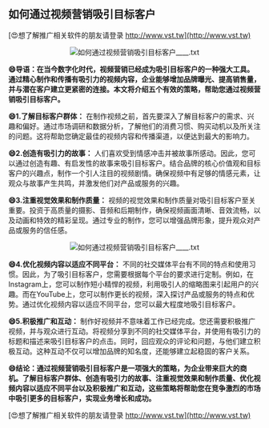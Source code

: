 ## **如何通过视频营销吸引目标客户**

[😍想了解推广相关软件的朋友请登录 http://www.vst.tw](http://www.vst.tw)

 <center><img src="https://vst.tw/MP4/tuiguang/png/6.png" alt="如何通过视频营销吸引目标客户____.txt"></center>

**😄导语：在当今数字化时代，视频营销已经成为吸引目标客户的一种强大工具。通过精心制作和传播有吸引力的视频内容，企业能够增加品牌曝光、提高销售量，并与潜在客户建立更紧密的连接。本文将介绍五个有效的策略，帮助您通过视频营销吸引目标客户。**

**😄1.了解目标客户群体：**
在制作视频之前，首先要深入了解目标客户的需求、兴趣和偏好。通过市场调研和数据分析，了解他们的消费习惯、购买动机以及所关注的问题。这将帮助您确定最佳的视频内容和传播渠道，以便达到最大的影响力。

**😄2.创造有吸引力的故事：**
人们喜欢受到情感冲击并被故事所感动。因此，您可以通过创造有趣、有启发性的故事来吸引目标客户。结合品牌的核心价值观和目标客户的兴趣点，制作一个引人注目的视频剧情。确保视频中有足够的情感元素，让观众与故事产生共鸣，并激发他们对产品或服务的兴趣。

**😄3.注重视觉效果和制作质量：**
视频的视觉效果和制作质量对吸引目标客户至关重要。投资于高质量的摄影、音频和后期制作，确保视频画面清晰、音效流畅，以及动画和特效的精彩呈现。通过专业的制作，您可以增强品牌形象，提升观众对产品或服务的信任感。

 <center><img src="https://vst.tw/MP4/tuiguang/png/8.png" alt="如何通过视频营销吸引目标客户____.txt"></center>

**😄4.优化视频内容以适应不同平台：**
不同的社交媒体平台有不同的特点和使用习惯。因此，为了吸引目标客户，您需要根据每个平台的要求进行定制。例如，在Instagram上，您可以制作短小精悍的视频，利用吸引人的缩略图来引起用户的兴趣。而在YouTube上，您可以制作更长的视频，深入探讨产品或服务的特点和优势。通过优化视频内容以适应不同平台，您可以最大程度地吸引目标客户。

**😄5.积极推广和互动：**
制作好视频并不意味着工作已经完成。您还需要积极推广视频，并与观众进行互动。将视频分享到不同的社交媒体平台，并使用有吸引力的标题和描述来吸引目标客户的点击。同时，回应观众的评论和问题，与他们建立积极互动。这种互动不仅可以增加品牌的知名度，还能够建立起稳固的客户关系。

**😄结论：通过视频营销吸引目标客户是一项强大的策略，为企业带来巨大的商机。了解目标客户群体、创造有吸引力的故事、注重视觉效果和制作质量、优化视频内容以适应不同平台以及积极推广和互动，这些策略将帮助您在竞争激烈的市场中吸引更多的目标客户，实现业务增长和成功。**

[😍想了解推广相关软件的朋友请登录 http://www.vst.tw](http://www.vst.tw)



